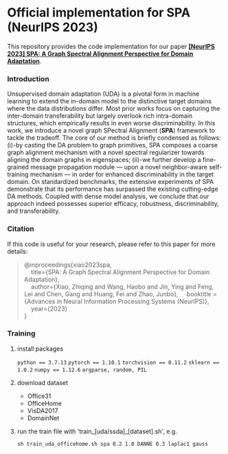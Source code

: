 # Official implementation for **SPA** (NeurIPS 2023)
This repository provides the code implementation for our paper [**[NeurIPS 2023] SPA: A Graph Spectral Alignment Perspective for Domain Adaptation**](https://arxiv.org/pdf/2310.17594.pdf). 

### Introduction
Unsupervised domain adaptation (UDA) is a pivotal form in machine learning to extend the in-domain model to the distinctive target domains where the data distributions differ. Most prior works focus on capturing the inter-domain transferability but largely overlook rich intra-domain structures, which empirically results in even worse discriminability. In this work, we introduce a novel graph SPectral Alignment (**SPA**) framework to tackle the tradeoff. The core of our method is briefly condensed as follows: (i)-by casting the DA problem to graph primitives, SPA
composes a coarse graph alignment mechanism with a novel spectral regularizer towards aligning the domain graphs in eigenspaces; (ii)-we further develop a fine-grained message propagation module — upon a novel neighbor-aware self-training mechanism — in order for enhanced discriminability in the target domain. On standardized benchmarks, the extensive experiments of SPA demonstrate that its performance has surpassed the existing cutting-edge DA methods. Coupled with dense model analysis, we conclude that our approach indeed possesses superior efficacy, robustness, discriminability, and transferability. 

### Citation
If this code is useful for your research, please refer to this paper for more details:

> @inproceedings{xiao2023spa,  
>  &nbsp; &nbsp;  title={SPA: A Graph Spectral Alignment Perspective for Domain Adaptation},  
>  &nbsp; &nbsp;  author={Xiao, Zhiqing and Wang, Haobo and Jin, Ying and Feng, Lei and Chen, Gang and Huang, Fei and Zhao, Junbo},
>  &nbsp; &nbsp;  booktitle = {Advances in Neural Information Processing Systems (NeurIPS)},  
>  &nbsp; &nbsp;  year={2023}  
> }
> 


### Training

1. install packages

   `python == 3.7.13`
   `pytorch == 1.10.1`
   `torchvision == 0.11.2`
   `sklearn == 1.0.2`
   `numpy == 1.12.6`
   `argparse, random, PIL`
   
2. download dataset

    * Office31
    * OfficeHome
    * VisDA2017
    * DomainNet


3. run the train file with 'train_[uda/ssda]_[dataset].sh', e.g.

   `sh train_uda_officehome.sh spa 0.2 1.0 DANNE 0.3 laplac1 gauss `
